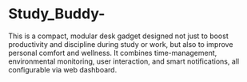 # Study_Buddy-
This is a compact, modular desk gadget designed not just to boost productivity and discipline during study or work, but also to improve personal comfort and wellness. It combines time-management, environmental monitoring, user interaction, and smart notifications, all configurable via web dashboard.
